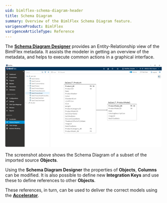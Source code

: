 ```yaml
---
uid: bimlflex-schema-diagram-header
title: Schema Diagram
summary: Overview of the BimlFlex Schema Diagram feature.
varigenceProduct: BimlFlex
varigenceArticleType: Reference
---
```

The [**Schema Diagram Designer**](xref:bimlflex-schema-diagram) provides an Entity-Relationship view of the BimlFlex metadata. It assists the modeler in getting an overview of the metadata, and helps to execute common actions in a graphical interface.

![Schema Diagram User Interface](images/schema-diagram-overview.png "Schema Diagram User Interface")

The screenshot above shows the Schema Diagram of a subset of the imported source **Objects**.

Using the **Schema Diagram Designer** the properties of **Objects**, **Columns** can be modified. It is also possible to define new **Integration Keys** and use these to define references to other **Objects**.

These references, in turn, can be used to deliver the correct models using the [**Accelerator**](xref:bimlflex-data-vault-accelerator).

